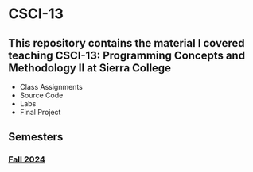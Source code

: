 # CSCI-13 
## This repository contains the material I covered teaching CSCI-13: Programming Concepts and Methodology II at Sierra College
- Class Assignments
- Source Code
- Labs
- Final Project

## Semesters

###  [Fall 2024](Fall%202024/README.md)
